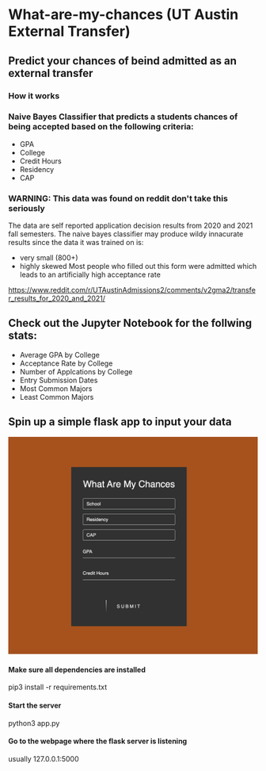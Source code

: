# What-are-my-chances (UT Austin External Transfer)

## Predict your chances of beind admitted as an external transfer

### How it works

### Naive Bayes Classifier that predicts a students chances of being accepted based on the following criteria:

- GPA
- College
- Credit Hours
- Residency
- CAP 



### WARNING: This data was found on reddit don't take this seriously

  The data are self reported application decision results from 2020 and 2021 fall semesters. 
  The naive bayes classifier may produce wildy innacurate results since the data it was trained on is:
  - very small (800+)
  - highly skewed
    Most people who filled out this form were admitted which leads to an artificially high acceptance rate
  
  

  https://www.reddit.com/r/UTAustinAdmissions2/comments/v2gma2/transfer_results_for_2020_and_2021/


## Check out the Jupyter Notebook for the follwing stats:

- Average GPA by College
- Acceptance Rate by College
- Number of Applcations by College
- Entry Submission Dates
- Most Common Majors
- Least Common Majors


## Spin up a simple flask app to input your data

![Screenshot](websiteImage.png)

#### Make sure all dependencies are installed 
  pip3 install -r requirements.txt
  
#### Start the server
  python3 app.py
  
#### Go to the webpage where the flask server is listening

  usually 127.0.0.1:5000
  
 

  

